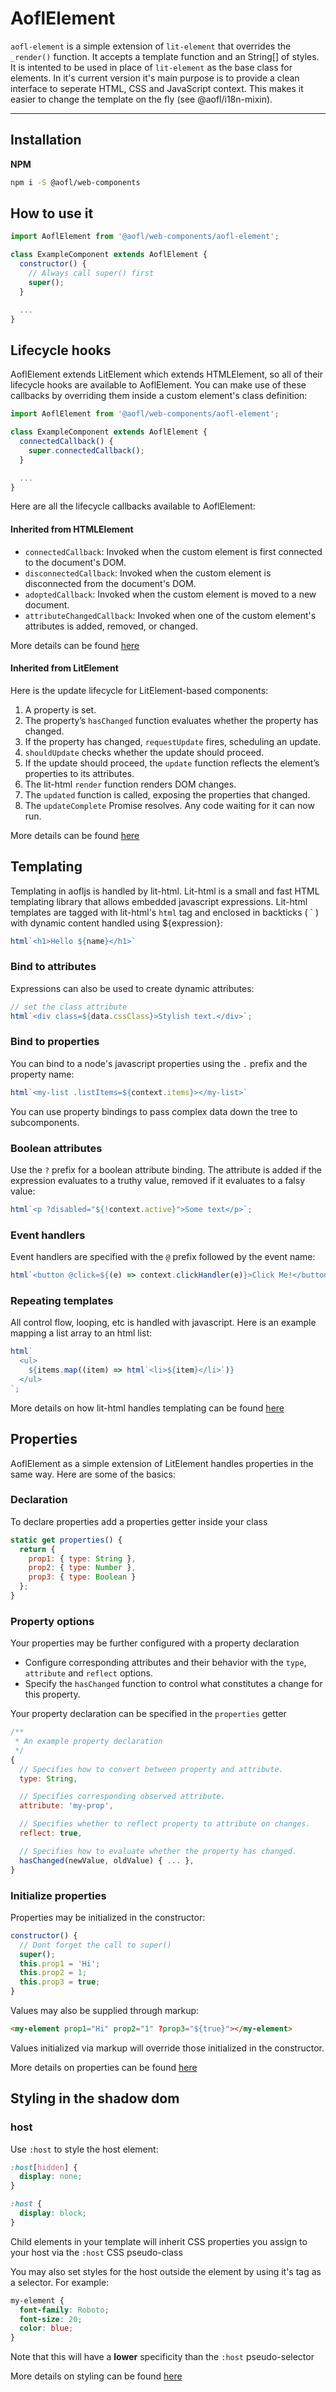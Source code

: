 # AoflElement

`aofl-element` is a simple extension of `lit-element` that overrides the `_render()` function. It accepts a template function and an String[] of styles. It is intented to be used in place of `lit-element` as the base class for elements. In it's current version it's main purpose is to provide a clean interface to seperate HTML, CSS and JavaScript context. This makes it easier to change the template on the fly (see @aofl/i18n-mixin).

---
## Installation

**NPM**
```bash
npm i -S @aofl/web-components
```

## How to use it

```javascript
import AoflElement from '@aofl/web-components/aofl-element';

class ExampleComponent extends AoflElement {
  constructor() {
    // Always call super() first
    super();
  }

  ...
}
```

## Lifecycle hooks

AoflElement extends LitElement which extends HTMLElement, so all of their lifecycle hooks are available to AoflElement. You can make use of these callbacks by overriding them inside a custom element's class definition:

```javascript
import AoflElement from '@aofl/web-components/aofl-element';

class ExampleComponent extends AoflElement {
  connectedCallback() {
    super.connectedCallback();
  }

  ...
}
```

Here are all the lifecycle callbacks available to AoflElement:

#### Inherited from HTMLElement

- `connectedCallback`: Invoked when the custom element is first connected to the document's DOM.
- `disconnectedCallback`: Invoked when the custom element is disconnected from the document's DOM.
- `adoptedCallback`: Invoked when the custom element is moved to a new document.
- `attributeChangedCallback`: Invoked when one of the custom element's attributes is added, removed, or changed.

More details can be found [here](https://developer.mozilla.org/en-US/docs/Web/Web_Components/Using_custom_elements#Using_the_lifecycle_callbacks)

#### Inherited from LitElement

Here is the update lifecycle for LitElement-based components:
1. A property is set.
2. The property’s `hasChanged` function evaluates whether the property has changed.
3. If the property has changed, `requestUpdate` fires, scheduling an update.
4. `shouldUpdate` checks whether the update should proceed.
5. If the update should proceed, the `update` function reflects the element’s properties to its attributes.
6. The lit-html `render` function renders DOM changes.
7. The `updated` function is called, exposing the properties that changed.
8. The `updateComplete` Promise resolves. Any code waiting for it can now run.

More details can be found [here](https://lit-element.polymer-project.org/guide/lifecycle)

## Templating
Templating in aofljs is handled by lit-html. Lit-html is a small and fast HTML templating library that allows embedded javascript expressions. Lit-html templates are tagged with lit-html's `html` tag and enclosed in backticks ( ` ) with dynamic content handled using ${expression}:
```javascript
html`<h1>Hello ${name}</h1>`
```

### Bind to attributes
Expressions can also be used to create dynamic attributes:
```javascript
// set the class attribute
html`<div class=${data.cssClass}>Stylish text.</div>`;
```

### Bind to properties
You can bind to a node's javascript properties using the `.` prefix and the property name:
```javascript
html`<my-list .listItems=${context.items}></my-list>`
```
You can use property bindings to pass complex data down the tree to subcomponents.

### Boolean attributes
Use the `?` prefix for a boolean attribute binding. The attribute is added if the expression evaluates to a truthy value, removed if it evaluates to a falsy value:
```javascript
html`<p ?disabled="${!context.active}">Some text</p>`;
```

### Event handlers
Event handlers are specified with the `@` prefix followed by the event name:
```javascript
html`<button @click=${(e) => context.clickHandler(e)}>Click Me!</button>`
```

### Repeating templates
All control flow, looping, etc is handled with javascript. Here is an example mapping a list array to an html list:
```javascript
html`
  <ul>
    ${items.map((item) => html`<li>${item}</li>`)}
  </ul>
`;
```

More details on how lit-html handles templating can be found [here](https://lit-html.polymer-project.org/guide/writing-templates)

## Properties
AoflElement as a simple extension of LitElement handles properties in the same way. Here are some of the basics:

### Declaration
To declare properties add a properties getter inside your class
```javascript
static get properties() {
  return {
    prop1: { type: String },
    prop2: { type: Number },
    prop3: { type: Boolean }
  };
}
```

### Property options
Your properties may be further configured with a property declaration
- Configure corresponding attributes and their behavior with the `type`, `attribute` and `reflect` options.
- Specify the `hasChanged` function to control what constitutes a change for this property.

Your property declaration can be specified in the `properties` getter
```javascript
/**
 * An example property declaration
 */
{
  // Specifies how to convert between property and attribute.
  type: String,

  // Specifies corresponding observed attribute.
  attribute: 'my-prop',

  // Specifies whether to reflect property to attribute on changes.
  reflect: true,

  // Specifies how to evaluate whether the property has changed.
  hasChanged(newValue, oldValue) { ... },
}
```

### Initialize properties
Properties may be initialized in the constructor:
```javascript
constructor() {
  // Dont forget the call to super()
  super();
  this.prop1 = 'Hi';
  this.prop2 = 1;
  this.prop3 = true;
}
```

Values may also be supplied through markup:
```html
<my-element prop1="Hi" prop2="1" ?prop3="${true}"></my-element>
```
Values initialized via markup will override those initialized in the constructor.

More details on properties can be found [here](https://lit-element.polymer-project.org/guide/properties)

## Styling in the shadow dom

### host
Use `:host` to style the host element:
```css
:host[hidden] {
  display: none;
}

:host {
  display: block;
}
```
Child elements in your template will inherit CSS properties you assign to your host via the `:host` CSS pseudo-class

You may also set styles for the host outside the element by using it's tag as a selector. For example:
```css
my-element {
  font-family: Roboto;
  font-size: 20;
  color: blue;
}
```
Note that this will have a **lower** specificity than the `:host` pseudo-selector

More details on styling can be found [here](https://lit-element.polymer-project.org/guide/styles)